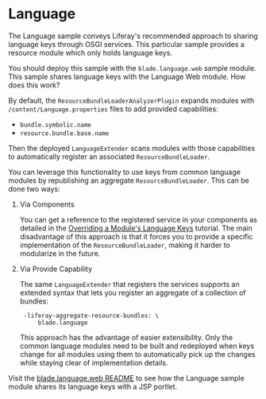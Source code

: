 # Language

The Language sample conveys Liferay's recommended approach to sharing
language keys through OSGI services. This particular sample provides a resource
module which only holds language keys.

You should deploy this sample with the `blade.language.web` sample module. This
sample shares language keys with the Language Web module. How does this work?

By default, the `ResourceBundleLoaderAnalyzerPlugin` expands modules with
`/content/Language.properties` files to add provided capabilities:

- `bundle.symbolic.name`
- `resource.bundle.base.name`

Then the deployed `LanguageExtender` scans modules with those capabilities to
automatically register an associated `ResourceBundleLoader`.

You can leverage this functionality to use keys from common language modules by
republishing an aggregate `ResourceBundleLoader`. This can be done two ways:

1. Via Components

    You can get a reference to the registered service in your components as
    detailed in the
		[Overriding a Module's Language Keys](https://dev.liferay.com/develop/tutorials/-/knowledge_base/7-0/overriding-a-modules-language-keys)
		tutorial. The main disadvantage of this approach is that it forces you to
		provide a specific implementation of the `ResourceBundleLoader`, making it
		harder to modularize in the future.

2. Via Provide Capability

    The same `LanguageExtender` that registers the services supports an extended
    syntax that lets you register an aggregate of a collection of bundles:

        -liferay-aggregate-resource-bundles: \
            blade.language

    This approach has the advantage of easier extensibility. Only the common
    language modules need to be built and redeployed when keys change for all
    modules using them to automatically pick up the changes while staying clear
    of implementation details.

Visit the
[blade.language.web README](https://github.com/liferay/liferay-blade-samples/tree/master/liferay-gradle/blade.language.web/README.markdown)
to see how the Language sample module shares its language keys with a JSP
portlet.